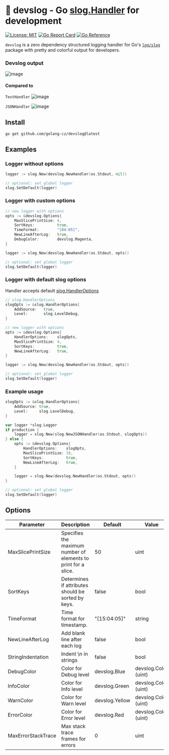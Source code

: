# 🧻 devslog - Go [slog.Handler](https://pkg.go.dev/log/slog#Handler) for development
 [![License: MIT](https://img.shields.io/badge/License-MIT-yellow.svg)](https://github.com/golang-cz/devslog/blob/master/LICENSE)
 [![Go Report Card](https://goreportcard.com/badge/github.com/golang-cz/devslog)](https://goreportcard.com/report/github.com/golang-cz/devslog)
 [![Go Reference](https://pkg.go.dev/badge/github.com/golang-cz/devslog.svg)](https://pkg.go.dev/github.com/golang-cz/devslog)

`devslog` is a zero dependency structured logging handler for Go's [`log/slog`](https://pkg.go.dev/log/slog) package with pretty and colorful output for developers.

### Devslog output
![image](https://github.com/golang-cz/devslog/assets/17728576/cfdc1634-16fe-4dd0-a643-21bf519cd4fe)

#### Compared to
`TextHandler`
![image](https://github.com/golang-cz/devslog/assets/17728576/49aab1c0-93ba-409d-8637-a96eeeaaf0e1)

`JSONHandler`
![image](https://github.com/golang-cz/devslog/assets/17728576/775af693-2f96-47e8-9190-5ead77b41a27)

## Install
```
go get github.com/golang-cz/devslog@latest
```

## Examples
### Logger without options
```go
logger := slog.New(devslog.NewHandler(os.Stdout, nil))

// optional: set global logger
slog.SetDefault(logger)
```

### Logger with custom options
```go
// new logger with options
opts := &devslog.Options{
	MaxSlicePrintSize: 4,
	SortKeys:          true,
	TimeFormat:        "[04:05]",
	NewLineAfterLog:   true,
	DebugColor:        devslog.Magenta,
}

logger := slog.New(devslog.NewHandler(os.Stdout, opts))

// optional: set global logger
slog.SetDefault(logger)
```

### Logger with default slog options
Handler accepts default [slog.HandlerOptions](https://pkg.go.dev/golang.org/x/exp/slog#HandlerOptions)
```go
// slog.HandlerOptions
slogOpts := &slog.HandlerOptions{
	AddSource:   true,
	Level:       slog.LevelDebug,
}

// new logger with options
opts := &devslog.Options{
	HandlerOptions:    slogOpts,
	MaxSlicePrintSize: 4,
	SortKeys:          true,
	NewLineAfterLog:   true,
}

logger := slog.New(devslog.NewHandler(os.Stdout, opts))

// optional: set global logger
slog.SetDefault(logger)
```

### Example usage
```go
slogOpts := &slog.HandlerOptions{
	AddSource: true,
	Level:     slog.LevelDebug,
}

var logger *slog.Logger
if production {
	logger = slog.New(slog.NewJSONHandler(os.Stdout, slogOpts))
} else {
	opts := &devslog.Options{
		HandlerOptions:    slogOpts,
		MaxSlicePrintSize: 10,
		SortKeys:          true,
		NewLineAfterLog:   true,
	}

	logger = slog.New(devslog.NewHandler(os.Stdout, opts))
}

// optional: set global logger
slog.SetDefault(logger)
```

## Options
| Parameter          | Description                                                    | Default        | Value                |
|--------------------|----------------------------------------------------------------|----------------|----------------------|
| MaxSlicePrintSize  | Specifies the maximum number of elements to print for a slice. | 50             | uint                 |
| SortKeys           | Determines if attributes should be sorted by keys.             | false          | bool                 |
| TimeFormat         | Time format for timestamp.                                     | "[15:04:05]"   | string               |
| NewLineAfterLog    | Add blank line after each log                                  | false          | bool                 |
| StringIndentation  | Indent \n in strings                                           | false          | bool                 |
| DebugColor         | Color for Debug level                                          | devslog.Blue   | devslog.Color (uint) |
| InfoColor          | Color for Info level                                           | devslog.Green  | devslog.Color (uint) |
| WarnColor          | Color for Warn level                                           | devslog.Yellow | devslog.Color (uint) |
| ErrorColor         | Color for Error level                                          | devslog.Red    | devslog.Color (uint) |
| MaxErrorStackTrace | Max stack trace frames for errors                              | 0              | uint                 |
